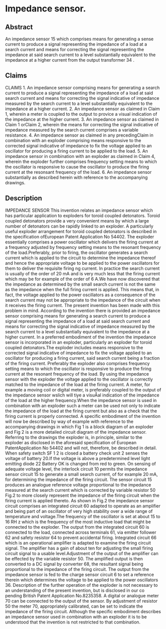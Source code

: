 # Impedance sensor.

## Abstract
An impedance sensor 15 which comprises means for generating a sense current to produce a signal representing the impedance of a load at a search current and means for correcting the signal representing the impedance at said search current to a level substantially equivalent to the impedance at a higher current from the output transformer 34 .

## Claims
CLAIMS 1. An impedance sensor comprising means for generating a search current to produce a signal representing the impedance of a load at said search current and means for correcting the signal indicative of impedance measured by the search current to a level substantially equivalent to the impedance at a higher current. 2. An impedance sensor as claimed in Claim 1, wherein a meter is coupled to the output to provice a visual indication of the impedance at the higher current. 3. An impedance sensor as claimed in Claim 1 orClaim 2, wherein the means for correcting the signal indicative of impedance measured by the search current comprises a variable resistance. 4. An impedance sensor as claimed in any precedingClaim in combination with an exploder comprising means responsive to the corrected signal indicative of impedance to fix the voltage applied to an oscillator for producing a firing current to be applied to the load. 5. An impedance sensor in combination with an exploder as claimed in Claim 4, wherein the exploder further comprises frequency setting means to which the oscillator is responsive to cause the oscillator to produce the firing current at the resonsant frequency of the load. 6. An impedance sensor substantially as described herein with reference to the accompanying drawings.

## Description
IMPEDANCE SENSOR This invention relates an impedance sensor which has particular application to exploders for toroid coupled detonators. Toroid coupled detonators provide a very convenient means by which a large number of detonators can be rapidly linked to an exploder. A particularly useful exploder arrangement for toroid coupled detonators is described in the specification ofEuropean Patent Application No 54402. The exploder essentially comprises a power oscillator which delivers the firing current at a frequency adjusted by frequency setting means to the resonant frequency of the load.Preferably, prior to firing, the oscillator generates a search current which is applied to the circuit to determine the impedance thereof and hence the appropriate voltage to be applied to the power oscillators for them to deliver the requisite firing ng current. In practice the search current is usually of the order of 20 mA and is very much less that the firing current which may be for example of the order of 6 A.We have now discovered that the impedance as determined by the small search current is not the same as the impedance when the full firing current is applied. This means that, in fact, the voltage applied to the power oscillators as a consequence of the search current may not be appropriate to the impedance of the circuit when it receives the firing current. The present invention has been made with this problem in mind. According to the invention there is provided an impedance sensor comprising means for generating a search current to produce a signal representing the impedance of a load at said search current and means for correcting the signal indicative of impedance measured by the search current to a level substantially equivalent to the impedance at a higher current. In a preferred embodiment of the invention the impedance sensor is incorporated in an exploder, particularly an exploder for toroid coupled detonators.The exploder includes means responsive to the corrected signal indicative of impedance to fix the voltage applied to an oscillator for producing a firing current, said search current being a fraction of the firing current. Preferably the exploder also comprises frequency setting means to which the oscillator is responsive to produce the firing current at the resonant frequency of the load. By using the impedance sensor with the exploder the voltage applied to the oscillator is correctly matched to the impedance of the load at the firing current. A meter, for example a moving coil or digital meter, is preferably coupled to the output of the impedance sensor wslich will tiye a visuÅal indication of the impedance of the load at the higher frequency.When the impedance sensor is used in combination with an exploder such a meter can be used not only to indicate the impedance of the load at the firing current but also as a check that the firing current is properly connected. A specific embodiment of the invention will now be described by way of example with reference to the accompanying drawings in which Fig 1 is a block diagram of an exploder and Fig 2 is a more detailed circuit diagram of the impedance sensor. Referring to the drawings the exploder is, in principle, similar to the exploder as disclosed in the aforesaid specification of European PatentApplication No 54402 and will not, therefore, be described in detail. When safety switch SF 1 2 is closed a battery check unit 2 senses the voltage of battery 20.If the voltage is above a predetermined level light emitting diode 22 Battery OK is changed from red to green. On sensing of adequate voltage level, the interlock circuit 10 permits the impedance sensor circuit 15 to generate a small search current, of for example 20 mA, for determining the impedance of the firing circuit. The sensor circuit 15 produces an analogue reference voltage proportional to the impedance measured at the search current which is corrected by variable resistor 50 Fig.2 to more closely represent the impedance of the firing circuit when the firing current is applied thereto. As shown in Fig.2 the impedance sensor circuit comprises an integrated circuit 60 adapted to operate as an amplifier and being part of an oscillator of very high stability over a wide range of temperature and voltage.The frequency of the oscillator is set at about 15 to 16 RH z which is the frequency of the most inductive load that might be connected to the exploder. The output from the integrated circuit 60 is connected to the load, connected across terminals 61, via emitter follower 62 and safety resistor 64 to prevent accidental firing. Integrated circuit 66 which is an operational amplifier is adapted to examine the firing circuit signal. The amplifier has a gain of about ten for adjusting the small firing circuit signal to a usable level.Adjustment of the output of the amplifier can be effected by the variable resistor 50. The amplified output is then converted to a DC signal by converter 68, the resultant signal being proportional to the impedance of the firing circuit. The output from the impedance sensor is fed to the charge sensor circuit 6 to set a reference therein which determines the voltage to be applied to the power oscillators 36. Description of the further operation of the exploder is not necessary to an understanding of the present invention, but is disclosed in our co pending British Patent Application No.8235358. A digital or analogue meter 70 can be connected to the output of the sensor. By adjustment of resistor 50 the meter 70, appropriately calibrated, can be set to indicate the impedance of the firing circuit. Although the specific embodiment describes an impedance sensor used in combination with an exploder it is to be understood that the invention is not restricted to that combination.